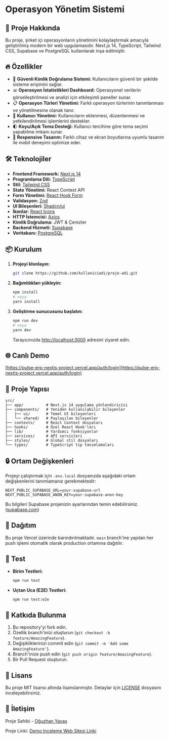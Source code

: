 
# Operasyon Yönetim Sistemi

## 🚀 Proje Hakkında

Bu proje, şirket içi operasyonların yönetimini kolaylaştırmak amacıyla geliştirilmiş modern bir web uygulamasıdır. Next.js 14, TypeScript, Tailwind CSS, Supabase ve PostgreSQL kullanılarak inşa edilmiştir.

## 🔥 Özellikler

- 🔐 **Güvenli Kimlik Doğrulama Sistemi:** Kullanıcıların güvenli bir şekilde sisteme erişimini sağlar.
- 📊 **Operasyon İstatistikleri Dashboard:** Operasyonel verilerin görselleştirilmesi ve analizi için etkileşimli paneller sunar.
- 📋 **Operasyon Türleri Yönetimi:** Farklı operasyon türlerinin tanımlanması ve yönetilmesine olanak tanır.
- 👥 **Kullanıcı Yönetimi:** Kullanıcıların eklenmesi, düzenlenmesi ve yetkilendirilmesi işlemlerini destekler.
- 🌓 **Koyu/Açık Tema Desteği:** Kullanıcı tercihine göre tema seçimi yapabilme imkanı sunar.
- 📱 **Responsive Tasarım:** Farklı cihaz ve ekran boyutlarına uyumlu tasarım ile mobil deneyimi optimize eder.

## 🛠️ Teknolojiler

- **Frontend Framework:** [Next.js 14](https://nextjs.org/)
- **Programlama Dili:** [TypeScript](https://www.typescriptlang.org/)
- **Stil:** [Tailwind CSS](https://tailwindcss.com/)
- **State Yönetimi:** React Context API
- **Form Yönetimi:** [React Hook Form](https://react-hook-form.com/)
- **Validasyon:** [Zod](https://zod.dev/)
- **UI Bileşenleri:** [Shadcn/ui](https://ui.shadcn.dev/)
- **İkonlar:** [React Icons](https://react-icons.github.io/react-icons/)
- **HTTP İstemcisi:** [Axios](https://axios-http.com/)
- **Kimlik Doğrulama:** JWT & Çerezler
- **Backend Hizmeti:** [Supabase](https://supabase.com/)
- **Veritabanı:** [PostgreSQL](https://www.postgresql.org/)

## 📦 Kurulum

1. **Projeyi klonlayın:**

   ```bash
   git clone https://github.com/kullaniciadi/proje-adi.git
   ```

2. **Bağımlılıkları yükleyin:**

   ```bash
   npm install
   # veya
   yarn install
   ```

3. **Geliştirme sunucusunu başlatın:**

   ```bash
   npm run dev
   # veya
   yarn dev
   ```

   Tarayıcınızda [http://localhost:3000](http://localhost:3000) adresini ziyaret edin.

## 🌐 Canlı Demo

[https://pulse-erp-nextjs-project.vercel.app/auth/login](https://pulse-erp-nextjs-project.vercel.app/auth/login)

## 📁 Proje Yapısı

```plaintext
src/
├── app/          # Next.js 14 uygulama yönlendiricisi
├── components/   # Yeniden kullanılabilir bileşenler
│   ├── ui/       # Temel UI bileşenleri
│   └── shared/   # Paylaşılan bileşenler
├── contexts/     # React Context dosyaları
├── hooks/        # Özel React Hook'ları
├── lib/          # Yardımcı fonksiyonlar
├── services/     # API servisleri
├── styles/       # Global stil dosyaları
└── types/        # TypeScript tip tanımlamaları
```

## 🔒 Ortam Değişkenleri

Projeyi çalıştırmak için `.env.local` dosyanızda aşağıdaki ortam değişkenlerini tanımlamanız gerekmektedir:

```env
NEXT_PUBLIC_SUPABASE_URL=your-supabase-url
NEXT_PUBLIC_SUPABASE_ANON_KEY=your-supabase-anon-key
```

Bu bilgileri Supabase projenizin ayarlarından temin edebilirsiniz. ([supabase.com](https://supabase.com/docs/guides/getting-started/quickstarts/nextjs?utm_source=chatgpt.com))

## 🚀 Dağıtım

Bu proje Vercel üzerinde barındırılmaktadır. `main` branch'ine yapılan her push işlemi otomatik olarak production ortamına dağıtılır.

## 🧪 Test

- **Birim Testleri:**

  ```bash
  npm run test
  ```

- **Uçtan Uca (E2E) Testleri:**

  ```bash
  npm run test:e2e
  ```

## 🤝 Katkıda Bulunma

1. Bu repository'yi fork edin.
2. Özellik branch'inizi oluşturun (`git checkout -b feature/AmazingFeature`).
3. Değişikliklerinizi commit edin (`git commit -m 'Add some AmazingFeature'`).
4. Branch'inize push edin (`git push origin feature/AmazingFeature`).
5. Bir Pull Request oluşturun.

## 📜 Lisans

Bu proje MIT lisansı altında lisanslanmıştır. Detaylar için [LICENSE](./LICENSE) dosyasını inceleyebilirsiniz.

## 👥 İletişim

Proje Sahibi - [Oğuzhan Yavaş](https://www.linkedin.com/in/oguzhanyavass/)

Proje Linki: [Demo Inceleme Web Sitesi Linki](https://pulse-erp-nextjs-project.vercel.app/)
